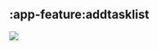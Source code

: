 ## :app-feature:addtasklist

<img src="../resources/dependency_graphs/app-feature-addtasklist-dependency-graph-multiplatform-projects.svg">